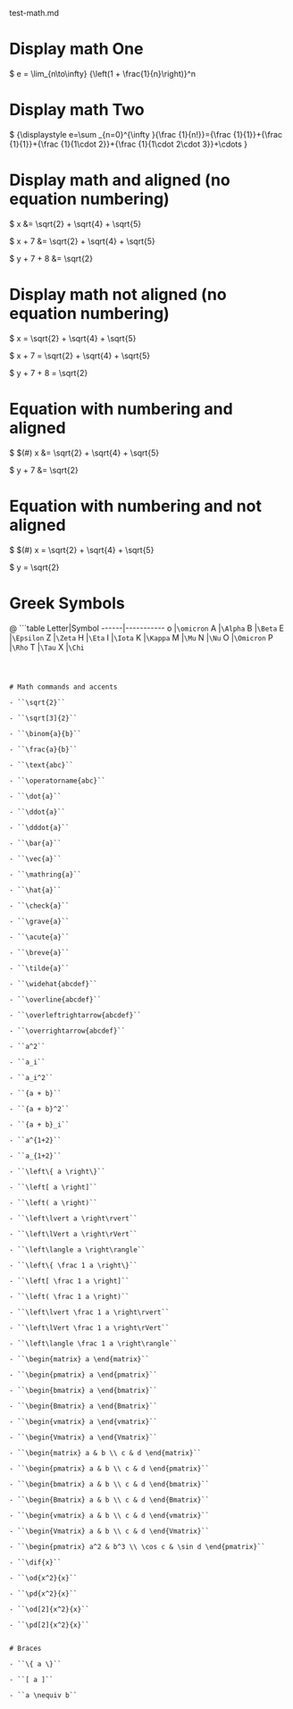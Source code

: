 test-math.md


# Display math One

$ e = \lim_{n\to\infty} {\left(1 + \frac{1}{n}\right)}^n


# Display math Two

$ {\displaystyle e=\sum _{n=0}^{\infty }{\frac {1}{n!}}={\frac {1}{1}}+{\frac {1}{1}}+{\frac {1}{1\cdot 2}}+{\frac {1}{1\cdot 2\cdot 3}}+\cdots }


# Display math and aligned (no equation numbering)

$ x &= \sqrt{2} + \sqrt{4} + \sqrt{5} 

$ x + 7 &= \sqrt{2} + \sqrt{4} + \sqrt{5}

$ y + 7 + 8 &= \sqrt{2} 


# Display math not aligned (no equation numbering)

$ x = \sqrt{2} + \sqrt{4} + \sqrt{5}

$ x + 7 = \sqrt{2} + \sqrt{4} + \sqrt{5}

$ y + 7 + 8 = \sqrt{2} 


# Equation with numbering and aligned

$ $(#) x &= \sqrt{2} + \sqrt{4} + \sqrt{5}

$ y + 7 &= \sqrt{2} 


# Equation with numbering and not aligned 

$ $(#) x = \sqrt{2} + \sqrt{4} + \sqrt{5}

$ y = \sqrt{2} 




# Greek Symbols

@ ```table
  Letter|Symbol
  ------|-----------
   o    |``\omicron``
   A    |``\Alpha``
   B    |``\Beta``
   E    |``\Epsilon``
   Z    |``\Zeta``
   H    |``\Eta``
   I    |``\Iota``
   K    |``\Kappa``
   M    |``\Mu``
   N    |``\Nu``
   O    |``\Omicron``
   P    |``\Rho``
   T    |``\Tau``
   X    |``\Chi``
  ```



# Math commands and accents

- ``\sqrt{2}``

- ``\sqrt[3]{2}``

- ``\binom{a}{b}``

- ``\frac{a}{b}``

- ``\text{abc}``

- ``\operatorname{abc}``

- ``\dot{a}``

- ``\ddot{a}``

- ``\dddot{a}``

- ``\bar{a}``

- ``\vec{a}``

- ``\mathring{a}``

- ``\hat{a}``

- ``\check{a}``

- ``\grave{a}``

- ``\acute{a}``

- ``\breve{a}``

- ``\tilde{a}``

- ``\widehat{abcdef}``

- ``\overline{abcdef}``

- ``\overleftrightarrow{abcdef}``

- ``\overrightarrow{abcdef}``

- ``a^2``

- ``a_i``

- ``a_i^2``

- ``{a + b}``

- ``{a + b}^2``

- ``{a + b}_i``

- ``a^{1+2}``

- ``a_{1+2}``

- ``\left\{ a \right\}``

- ``\left[ a \right]``

- ``\left( a \right)``

- ``\left\lvert a \right\rvert``

- ``\left\lVert a \right\rVert``

- ``\left\langle a \right\rangle``

- ``\left\{ \frac 1 a \right\}``

- ``\left[ \frac 1 a \right]``

- ``\left( \frac 1 a \right)``

- ``\left\lvert \frac 1 a \right\rvert``

- ``\left\lVert \frac 1 a \right\rVert``

- ``\left\langle \frac 1 a \right\rangle``

- ``\begin{matrix} a \end{matrix}``

- ``\begin{pmatrix} a \end{pmatrix}``

- ``\begin{bmatrix} a \end{bmatrix}``

- ``\begin{Bmatrix} a \end{Bmatrix}``

- ``\begin{vmatrix} a \end{vmatrix}``

- ``\begin{Vmatrix} a \end{Vmatrix}``

- ``\begin{matrix} a & b \\ c & d \end{matrix}``

- ``\begin{pmatrix} a & b \\ c & d \end{pmatrix}``

- ``\begin{bmatrix} a & b \\ c & d \end{bmatrix}``

- ``\begin{Bmatrix} a & b \\ c & d \end{Bmatrix}``

- ``\begin{vmatrix} a & b \\ c & d \end{vmatrix}``

- ``\begin{Vmatrix} a & b \\ c & d \end{Vmatrix}``

- ``\begin{pmatrix} a^2 & b^3 \\ \cos c & \sin d \end{pmatrix}``

- ``\dif{x}``

- ``\od{x^2}{x}``

- ``\pd{x^2}{x}``

- ``\od[2]{x^2}{x}``

- ``\pd[2]{x^2}{x}``


# Braces

- ``\{ a \}``

- ``[ a ]``

- ``a \nequiv b``


